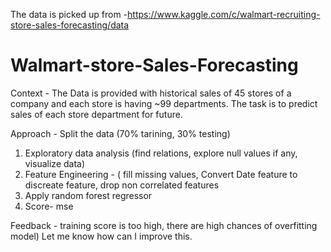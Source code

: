 The data is picked up from -https://www.kaggle.com/c/walmart-recruiting-store-sales-forecasting/data
# Walmart-store-Sales-Forecasting
Context - The Data is provided with historical sales of 45 stores of a company and each store is having ~99 departments. The task is to predict sales of each store department for future.

Approach - 
Split the data (70% tarining, 30% testing)
1. Exploratory data analysis (find relations, explore null values if any, visualize data)
2. Feature Engineering - ( fill missing values, Convert Date feature to discreate feature, drop non correlated features
3. Apply random forest regressor
4. Score- mse

Feedback - training score is too high, there are high chances of overfitting model)
Let me know how can I improve this.

